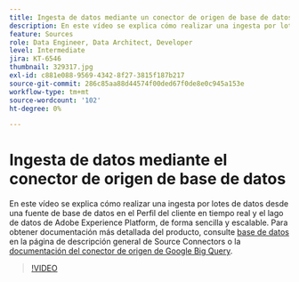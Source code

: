 ```yaml
---
title: Ingesta de datos mediante un conector de origen de base de datos
description: En este vídeo se explica cómo realizar una ingesta por lotes de datos desde una fuente de base de datos en el Perfil del cliente en tiempo real y el lago de datos de Adobe Experience Platform, de forma sencilla y escalable.
feature: Sources
role: Data Engineer, Data Architect, Developer
level: Intermediate
jira: KT-6546
thumbnail: 329317.jpg
exl-id: c881e088-9569-4342-8f27-3815f187b217
source-git-commit: 286c85aa88d44574f00ded67f0de8e0c945a153e
workflow-type: tm+mt
source-wordcount: '102'
ht-degree: 0%

---
```


# Ingesta de datos mediante el conector de origen de base de datos

En este vídeo se explica cómo realizar una ingesta por lotes de datos desde una fuente de base de datos en el Perfil del cliente en tiempo real y el lago de datos de Adobe Experience Platform, de forma sencilla y escalable. Para obtener documentación más detallada del producto, consulte [base de datos](https://experienceleague.adobe.com/docs/experience-platform/sources/home.html?lang=es#database) en la página de descripción general de Source Connectors o la [documentación del conector de origen de Google Big Query](https://experienceleague.adobe.com/docs/experience-platform/sources/ui-tutorials/create/databases/bigquery.html?lang=es).

>[!VIDEO](https://video.tv.adobe.com/v/345119?learn=on&enablevpops&captions=spa)
